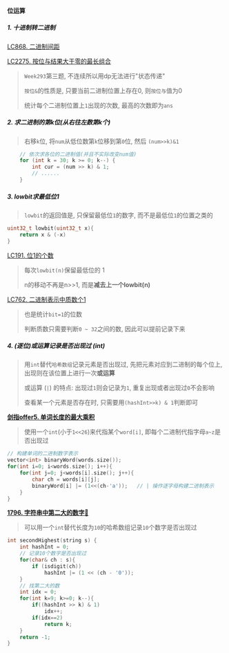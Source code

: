 #### 位运算

##### 1. 十进制转二进制
[LC868. 二进制间距](/markdown/LC868.%20%E4%BA%8C%E8%BF%9B%E5%88%B6%E9%97%B4%E8%B7%9D.md)

[LC2275. 按位与结果大于零的最长组合](/markdown/LC2275.%20%E6%8C%89%E4%BD%8D%E4%B8%8E%E7%BB%93%E6%9E%9C%E5%A4%A7%E4%BA%8E%E9%9B%B6%E7%9A%84%E6%9C%80%E9%95%BF%E7%BB%84%E5%90%88.md)
> `Week293`第三题, 不连续所以用dp无法进行"状态传递"
> 
> `按位&`的性质是, 只要当前二进制位置上存在0, 则`按位与`值为0
> 
> 统计每个二进制位置上`1`出现的次数, 最高的次数即为`ans`


##### 2. 求二进制的第k位(从右往左数第k个)
> 右移`k`位, 将`num`从低位数第`k`位移到第`0`位, 然后 `(num>>k)&1`
```CPP
    // 依次求各位的二进制值(并且不实际改变num值)
    for (int k = 30; k >= 0; k--) {
        int cur = (num >> k) & 1;
        // ......
    }
```


##### 3. lowbit求最低位1

> `lowbit`的返回值是, 只保留最低位`1`的数字, 而不是最低位`1`的位置之类的

```CPP
uint32_t lowbit(uint32_t x){
    return x & (-x)
}
```
[LC191. 位1的个数](/markdown/LC191.%20%E4%BD%8D1%E7%9A%84%E4%B8%AA%E6%95%B0.md)
> 每次`lowbit(n)`保留最低位的 1
> 
> n的移动不再是n>>1, 而是**减去上一个lowbit(n)**

[LC762. 二进制表示中质数个1](/markdown/LC762.%20%E4%BA%8C%E8%BF%9B%E5%88%B6%E8%A1%A8%E7%A4%BA%E4%B8%AD%E8%B4%A8%E6%95%B0%E4%B8%AA1.md)
> 也是统计`bit=1`的位数
> 
> 判断质数只需要判断`0 ~ 32`之间的数, 因此可以提前记录下来


##### 4. (逐位)或运算记录是否出现过 (int)
> 用`int`替代`哈希数组`记录元素是否出现过, 先把元素对应到二进制的每个位上, 出现则在该位置上进行一次**或运算**
> 
> 或运算 (`|`) 的特点: 出现过`1`则会记录为`1`, 重复出现或者出现过`0`不会影响
>
> 查看某一个元素是否存在时, 只需要用`(hashInt>>k) & 1`判断即可


**[剑指offer5. 单词长度的最大乘积](/%E5%89%91%E6%8C%87offer/5.%20%E5%8D%95%E8%AF%8D%E9%95%BF%E5%BA%A6%E7%9A%84%E6%9C%80%E5%A4%A7%E4%B9%98%E7%A7%AF.md)**
> 使用一个`int`(小于`1<<26`)来代指某个`word[i]`, 即每个二进制代指字母`a~z`是否出现过

```CPP
// 构建单词的二进制数字表示
vector<int> binaryWord(words.size());
for(int i=0; i<words.size(); i++){
    for(int j=0; j<words[i].size(); j++){
        char ch = words[i][j];
        binaryWord[i] |= (1<<(ch-'a'));   // | 操作逐字母构建二进制表示
    }
}
```

**[1796. 字符串中第二大的数字💚](https://leetcode.cn/problems/second-largest-digit-in-a-string/)**
> 可以用一个`int`替代长度为`10`的哈希数组记录`10`个数字是否出现过

```CPP
int secondHighest(string s) {
    int hashInt = 0;
    // 记录10个数字是否出现过
    for(char& ch : s){
        if (isdigit(ch)) 
            hashInt |= (1 << (ch - '0'));
    }
    // 找第二大的数
    int idx = 0;
    for(int k=9; k>=0; k--){
        if((hashInt >> k) & 1)
            idx++;
        if(idx==2)
            return k;
    }
    return -1;
}
```
